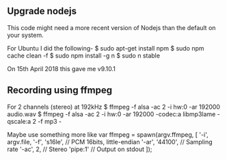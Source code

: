## Upgrade nodejs
This code might need a more recent version of Nodejs than the default on your system.

For Ubuntu I did the following-
$ sudo apt-get install npm
$ sudo npm cache clean -f
$ sudo npm install -g n
$ sudo n stable

On 15th April 2018 this gave me v9.10.1

## Recording using ffmpeg

For 2 channels (stereo) at 192kHz
$ ffmpeg -f alsa -ac 2 -i hw:0 -ar 192000 audio.wav
$ ffmpeg -f alsa -ac 2 -i hw:0 -ar 192000 -codec:a libmp3lame -qscale:a 2 -f mp3 -

Maybe use something more like
var ffmpeg = spawn(argv.ffmpeg, [
    '-i', argv.file,
    '-f', 's16le', // PCM 16bits, little-endian
    '-ar', '44100', // Sampling rate
    '-ac', 2, // Stereo
    'pipe:1' // Output on stdout
  ]);
